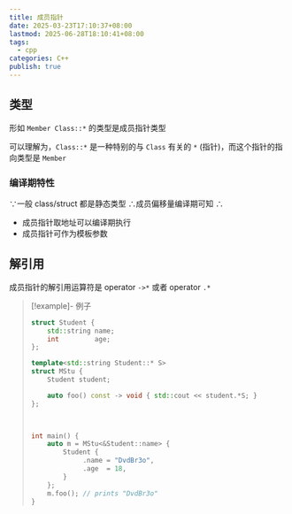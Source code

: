 ```yaml
---
title: 成员指针
date: 2025-03-23T17:10:37+08:00
lastmod: 2025-06-28T18:10:41+08:00
tags:
  - cpp
categories: C++
publish: true
---
```


## 类型

形如 `Member Class::*` 的类型是成员指针类型

可以理解为，`Class::*` 是一种特别的与 `Class` 有关的 `*` (指针)，而这个指针的指向类型是 `Member`

### 编译期特性

∵一般 class/struct 都是静态类型
∴成员偏移量编译期可知
∴
- 成员指针取地址可以编译期执行
- 成员指针可作为模板参数

## 解引用

成员指针的解引用运算符是 operator `->*` 或者 operator `.*`

>[!example]- 例子
>
> ```cpp
> struct Student {
>     std::string name;
>     int         age;
> };
> 
> template<std::string Student::* S>
> struct MStu {
>     Student student;
> 
>     auto foo() const -> void { std::cout << student.*S; }
> };
> 
>   
> 
> int main() {
>     auto m = MStu<&Student::name> {
>         Student {
>              .name = "DvdBr3o",
>              .age  = 18,
>         }
>     };
>     m.foo(); // prints "DvdBr3o"
> }
> ```

